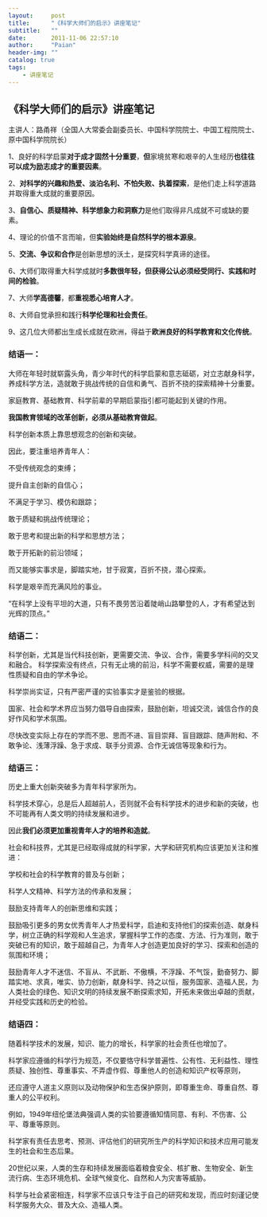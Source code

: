 ```yaml
---
layout:     post
title:      "《科学大师们的启示》讲座笔记"
subtitle:   ""
date:       2011-11-06 22:57:10
author:     "Paian"
header-img: ""
catalog: true
tags:
    - 讲座笔记
---
```


## 《科学大师们的启示》讲座笔记

主讲人：路甬祥（全国人大常委会副委员长、中国科学院院士、中国工程院院士、原中国科学院院长）

1、良好的科学启蒙**对于成才固然十分重要**，**但**家境贫寒和艰辛的人生经历**也往往可以成为励志成才的重要因素**。

2、**对科学的兴趣和热爱、淡泊名利、不怕失败、执着探索**，是他们走上科学道路并取得重大成就的重要原因。

3、**自信心、质疑精神、科学想象力和洞察力**是他们取得非凡成就不可或缺的要素。

4、理论的价值不言而喻，但**实验始终是自然科学的根本源泉**。

5、**交流、争议和合作**是创新思想的沃土，是探究科学真谛的途径。

6、大师们取得重大科学成就时**多数很年轻，但获得公认必须经受同行、实践和时间的检验**。

7、大师**学高德馨**，都**重视悉心培育人才**。

8、大师自觉承担和践行**科学伦理和社会责任**。

9、这几位大师都出生成长成就在欧洲，得益于**欧洲良好的科学教育和文化传统**。

### 结语一：

大师在年轻时就崭露头角，青少年时代的科学启蒙和意志砥砺，对立志献身科学，养成科学方法，造就敢于挑战传统的自信和勇气、百折不挠的探索精神十分重要。

家庭教育、基础教育、科学前辈的早期启蒙指引都可能起到关键的作用。

**我国教育领域的改革创新，必须从基础教育做起**。

科学创新本质上靠思想观念的创新和突破。

因此，要注重培养青年人：

不受传统观念的束缚；

提升自主创新的自信心；

不满足于学习、模仿和跟踪；

敢于质疑和挑战传统理论；

敢于思考和提出新的科学和思想方法；

敢于开拓新的前沿领域；

而又能够实事求是，脚踏实地，甘于寂寞，百折不挠，潜心探索。

科学是艰辛而充满风险的事业。

“在科学上没有平坦的大道，只有不畏劳苦沿着陡峭山路攀登的人，才有希望达到光辉的顶点。”

### 结语二：

科学创新，尤其是当代科技创新，更需要交流、争议、合作，需要多学科间的交叉和融合。
科学探索没有终点，只有无止境的前沿，科学不需要权威，需要的是理性质疑和自由的学术争论。

科学崇尚实证，只有严密严谨的实验事实才是鉴验的根据。

国家、社会和学术界应当努力倡导自由探索，鼓励创新，坦诚交流，诚信合作的良好作风和学术氛围。

尽快改变实际上存在的学而不思、思而不进、盲目崇拜、盲目跟踪、随声附和、不敢争论、浅薄浮躁、急于求成、联手分资源、合作无诚信等现象和行为。

### 结语三：

历史上重大创新突破多为青年科学家所为。

科学技术穿心，总是后人超越前人，否则就不会有科学技术的进步和新的突破，也不可能再有人类文明的持续发展和进步。

因此**我们必须更加重视青年人才的培养和造就**。

社会和科技界，尤其是已经取得成就的科学家，大学和研究机构应该更加关注和推进：

学校和社会的科学教育的普及与创新；

科学人文精神、科学方法的传承和发展；

鼓励支持青年人的创新思维和实践；

鼓励吸引更多的男女优秀青年人才热爱科学，启迪和支持他们的探索创造、献身科学，树立正确的科学观和人生追求，掌握科学工作的态度、方法、行为准则，敢于突破已有的知识，敢于超越自己，为青年人才创造更加良好的学习、探索和创造的氛围和环境；

鼓励青年人才不迷信、不盲从、不武断、不傲横，不浮躁、不气馁，勤奋努力、脚踏实地、求真，唯实、协力创新，献身科学、持之以恒，服务国家、造福人民，为人类社会的绿色、知识文明的持续发展不断探索求知，开拓未来做出卓越的贡献，并经受实践和历史的检验。

### 结语四：

随着科学技术的发展，知识、能力的增长，科学家的社会责任也增加了。

科学家应遵循的科学行为规范，不仅要恪守科学普遍性、公有性、无利益性、理性质疑、独创性、尊重事实、不弄虚作假、尊重他人的创造和知识产权等原则，

还应遵守人道主义原则以及动物保护和生态保护原则，即尊重生命、尊重自然、尊重人的公平权利。

例如，1949年纽伦堡法典强调人类的实验要遵循知情同意、有利、不伤害、公平、尊重等原则。

科学家有责任去思考、预测、评估他们的研究所生产的科学知识和技术应用可能发生的社会和生态后果。

20世纪以来，人类的生存和持续发展面临着粮食安全、核扩散、生物安全、新生流行病、生态环境危机、全球气候变化、自然和人为灾害等威胁。

科学与社会紧密相连，科学家不应该只专注于自己的研究和发现，而应时刻谨记使科学服务大众、普及大众、造福人类。
